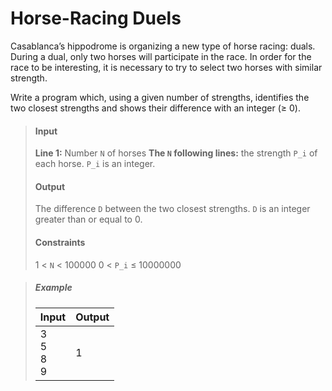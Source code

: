 # Horse-Racing Duels
Casablanca’s hippodrome is organizing a new type of horse racing: duals. During a dual, only two horses will participate in the race. In order for the race to be interesting, it is necessary to try to select two horses with similar strength.

Write a program which, using a given number of strengths, identifies the two closest strengths and shows their difference with an integer (≥ 0).

>#### Input
>
>**Line 1:** Number `N` of horses
>**The `N` following lines:** the strength `P_i` of each horse. `P_i` is an integer.
>
>#### Output
>The difference `D` between the two closest strengths. `D` is an integer greater than or equal to 0.
>
>#### Constraints
>1 < `N`  < 100000
>0 < `P_i` ≤ 10000000

>##### Example
>|Input|Output|
>|-----|------|
>|3<br>5<br>8<br>9|1|